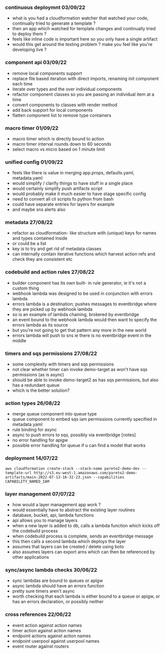 ### continuous deploymnt 03/09/22

- what is you had a cloudformation watcher that watched your code, continually tried to generate a template ?
- then an app which watched for template changes and continually tried to deploy them ?
- feels like inline code is important here so you only have a single artifact
- would this get around the testing problem ? make you feel like you're developing live ?

### component api 03/09/22

- remove local components support
- replace file based iteration with direct imports, renaming init component each time 
- iterate over types and the over individual components
- refactor component classes so you are passing an individual item at a time 
- convert components to classes with render method
- add back support for local components
- flatten component list to remove type containers 

### macro timer 01/09/22

- macro timer which is directly bound to action
- macro timer interval rounds down to 60 seconds
- select macro vs micro based on 1 minute limit

### unified config 01/09/22

- feels like there is value in merging app.props, defaults.yaml, metadata.yaml
- would simplify / clarify things to have stuff in a single place 
- would certainly simplify push artifacts script 
- would probably make it much easier to have stage specific config 
- need to convert all cli scripts fo python from bash 
- could have separate entries for layers for example
- and maybe sns alerts also 

### metadata 27/08/22

- refactor as cloudformation- like structure with (unique) keys for names and types contained inside
- or could be a list
- key is to try and get rid of metadata classes
- can internally contain iterative functions which harvest action refs and check they are consistent etc

### codebuild and action rules 27/08/22

- builder component has its own built- in rule generator, ie it's not a custom thing
- webhook lambda was designed to be used in conjunction with errors lambda
- errors lambda is a destination; pushes messages to eventbridge where they are picked up by webhook lambda
- so is an example of lambda chaining, brokered by eventbridge
- an event bound to the webhook lambda would then want to specify the errors lambda as its source
- but you're not going to get that pattern any more in the new world
- errors lambda will push to sns ie there is no eventbridge event in the middle

### timers and sqs permissions 27/08/22

- some complexity with timers and sqs permissions
- not clear whether timer can invoke demo-target as won't have sqs permissions (as is async)
- should be able to invoke demo-target2 as has sqs permissions, but also has a redundant queue
- which is the better solution?

### action types 26/08/22

- merge queue component into queue type
- queue component to embed sqs iam permissions currently specified in metadata.yaml
- rule binding for async
- async to push errors to sqs, possibly via eventbridge [notes]
- no error handling for apigw
- possible error handling for queue if u can find a model that works
  
### deployment 14/07/22

```
aws cloudformation create-stack --stack-name pareto2-demo-dev --template-url http://s3.eu-west-1.amazonaws.com/pareto2-demo-artifacts/main-2022-07-13-16-32-23.json --capabilities CAPABILITY_NAMED_IAM
```

### layer management 07/07/22

- how would a layer management app work ?
- would essentially have to abstract the existing layer routines
- database, bucket, api, lambda functions
- api allows you to manage layers
- when a new layer is added to db, calls a lambda function which kicks off the codebuild process 
- when codebuild process is complete, sends an eventbridge message
- this then calls a second lambda which deploys the layer
- assumes that layers can be created / delete using boto
- also assumes layers can export arns which can then be referenced by other applications

### sync/async lambda checks 30/06/22

- sync lambdas are bound to queues or apigw
- async lambda should have an errors function
- pretty sure timers aren't async
- worth checking that each lambda is either bound to a queue or apigw, or has an errors declaration, or possibly neither

### cross references 22/06/22

- event action against action names
- timer action against action names
- endpoint actions against action names
- endpoint userpool against userpool names
- event router against routers
